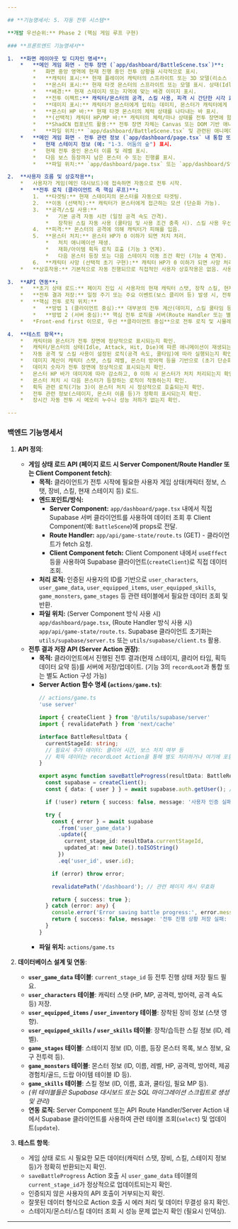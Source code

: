 ```yaml
---

## **기능명세서: 5. 자동 전투 시스템**

**개발 우선순위:** Phase 2 (핵심 게임 루프 구현)

### **프론트엔드 기능명세서**

1.  **화면 레이아웃 및 디자인 명세**:
    *   **메인 게임 화면 - 전투 장면 (`app/dashboard/BattleScene.tsx`)**:
        *   화면 중앙 영역에 현재 진행 중인 전투 상황을 시각적으로 표시.
        *   **캐릭터 표시:** 현재 플레이어 캐릭터의 스프라이트 또는 3D 모델(리소스 수급 상황에 따라) 표시. 상태(Idle, Attack, Skill Use, Hit)에 따른 애니메이션 적용.
        *   **몬스터 표시:** 현재 타겟 몬스터의 스프라이트 또는 모델 표시. 상태(Idle, Attack, Hit, Die)에 따른 애니메이션 적용.
        *   **배경:** 현재 스테이지 또는 지역에 맞는 배경 이미지 표시.
        *   **전투 이펙트:** 캐릭터/몬스터의 공격, 스킬 사용, 피격 시 간단한 시각 효과(예: 번쩍임, 파티클) 표시.
        *   **데미지 표시:** 캐릭터가 몬스터에게 입히는 데미지, 몬스터가 캐릭터에게 입히는 데미지를 숫자 텍스트로 표시 (Floating Text).
        *   **몬스터 HP 바:** 현재 타겟 몬스터의 체력 상태를 나타내는 바 표시.
        *   **(선택적) 캐릭터 HP/MP 바:** 캐릭터의 체력/마나 상태를 전투 장면에 함께 표시할 수 있음.
        *   **ShadCN 컴포넌트 활용:** 전투 장면 자체는 Canvas 또는 DOM 기반 애니메이션으로 구현될 가능성이 높아 직접적인 ShadCN 컴포넌트 사용은 적음. 다만, 상태 바 표시에 ShadCN `Progress` 컴포넌트를 활용하거나, 데미지 텍스트 스타일에 TailwindCSS를 적극 활용.
        *   **파일 위치:** `app/dashboard/BattleScene.tsx` 및 관련된 애니메이션/이펙트 컴포넌트.
    *   **메인 게임 화면 - 전투 관련 정보 (`app/dashboard/page.tsx` 내 통합 또는 별도 컴포넌트)**:
        *   현재 스테이지 정보 (예: "1-3. 어둠의 숲") 표시.
        *   현재 전투 중인 몬스터 이름 및 레벨 표시.
        *   다음 보스 등장까지 남은 몬스터 수 또는 진행률 표시.
        *   **파일 위치:** `app/dashboard/page.tsx` 또는 `app/dashboard/StageInfo.tsx` 등.

2.  **사용자 흐름 및 상호작용**:
    *   사용자가 게임(메인 대시보드)에 접속하면 자동으로 전투 시작.
    *   **전투 로직 (클라이언트 측 핵심 루프)**:
        1.  **타겟팅:** 현재 스테이지의 몬스터를 자동으로 타겟팅.
        2.  **이동 (선택적):** 캐릭터가 몬스터에게 접근하는 모션 (단순화 가능).
        3.  **공격/스킬 사용:**
            *   기본 공격 자동 시전 (일정 공격 속도 간격).
            *   장착된 스킬 자동 사용 (쿨타임 및 사용 조건 충족 시). 스킬 사용 우선순위 로직 필요.
        4.  **피격:** 몬스터의 공격에 의해 캐릭터가 피해를 입음.
        5.  **몬스터 처치:** 몬스터 HP가 0 이하가 되면 처치 처리.
            *   처치 애니메이션 재생.
            *   재화/아이템 획득 로직 호출 (기능 3 연계).
            *   다음 몬스터 등장 또는 다음 스테이지 이동 조건 확인 (기능 4 연계).
        6.  **캐릭터 사망 (선택적 초기 구현):** 캐릭터 HP가 0 이하가 되면 사망 처리. (초기 버전에서는 사망 없이 무한 전투 또는 매우 낮은 확률로 사망 후 부활 로직 적용 가능)
    *   **상호작용:** 기본적으로 자동 진행되므로 직접적인 사용자 상호작용은 없음. 사용자는 전투 과정을 시각적으로 관찰. (향후 스킬 수동 사용 등 기능 추가 시 상호작용 추가될 수 있음)

3.  **API 연동**:
    *   **초기 상태 로드:** 페이지 진입 시 사용자의 현재 캐릭터 스탯, 장착 스킬, 현재 진행 중인 스테이지 정보 등을 백엔드에서 로드. (Server Component 또는 초기 Client Component fetch). Supabase 클라이언트로 `user_game_data`, `user_characters`, `user_equipped_skills` 등 테이블 조회.
    *   **전투 결과 저장:** 일정 주기 또는 주요 이벤트(보스 클리어 등) 발생 시, 전투 결과(진행 스테이지, 누적 획득 재화/아이템 - 기능 3 연계)를 백엔드에 저장 (Server Action 사용).
    *   **핵심 전투 로직 위치:**
        *   **방법 1 (클라이언트 중심):** 대부분의 전투 계산(데미지, 스킬 쿨타임 등) 및 상태 업데이트를 클라이언트 측에서 수행. 서버는 주기적으로 상태를 동기화하고 검증하는 역할. (구현 용이성, 즉각적인 시각 피드백 장점. 보안/정합성 검증 필요) - **Front-end first 방식에 적합**
        *   **방법 2 (서버 중심):** 핵심 전투 로직을 서버(Route Handler 또는 별도 서버)에서 처리하고, 클라이언트는 결과를 받아 시각적으로 표시만 함. (보안/정합성 장점. 실시간 통신 복잡성 증가)
    *   *Front-end first 이므로, 우선 **클라이언트 중심**으로 전투 로직 및 시뮬레이션을 구현. 이후 백엔드 기능 구현 시 서버와의 상태 동기화 및 결과 저장 API(Server Action) 연동.*

4.  **테스트 항목**:
    *   캐릭터와 몬스터가 전투 장면에 정상적으로 표시되는지 확인.
    *   캐릭터/몬스터의 상태(Idle, Attack, Hit, Die)에 따른 애니메이션이 재생되는지 확인.
    *   자동 공격 및 스킬 사용이 설정된 로직(공격 속도, 쿨타임)에 따라 실행되는지 확인.
    *   데미지 계산이 캐릭터 스탯, 스킬 레벨, 몬스터 방어력 등을 기반으로 (초기 단순화된 공식으로라도) 이루어지는지 확인.
    *   데미지 숫자가 전투 장면에 정상적으로 표시되는지 확인.
    *   몬스터 HP 바가 데미지에 따라 감소하고, 0 이하 시 몬스터가 처치 처리되는지 확인.
    *   몬스터 처치 시 다음 몬스터가 등장하는 로직이 작동하는지 확인.
    *   획득 관련 로직(기능 3)이 몬스터 처치 시 정상적으로 호출되는지 확인.
    *   전투 관련 정보(스테이지, 몬스터 이름 등)가 정확히 표시되는지 확인.
    *   장시간 자동 전투 시 메모리 누수나 성능 저하가 없는지 확인.

---
```


### **백엔드 기능명세서**

1.  **API 정의**:
    *   **게임 상태 로드 API (페이지 로드 시 Server Component/Route Handler 또는 Client Component fetch)**:
        *   **목적:** 클라이언트가 전투 시작에 필요한 사용자 게임 상태(캐릭터 정보, 스탯, 장비, 스킬, 현재 스테이지 등) 로드.
        *   **엔드포인트/방식:**
            *   **Server Component:** `app/dashboard/page.tsx` 내에서 직접 Supabase 서버 클라이언트를 사용하여 데이터 조회 후 Client Component(예: `BattleScene`)에 props로 전달.
            *   **Route Handler:** `app/api/game-state/route.ts` (GET) - 클라이언트가 fetch 요청.
            *   **Client Component fetch:** Client Component 내에서 `useEffect` 등을 사용하여 Supabase 클라이언트(`createClient`)로 직접 데이터 조회.
        *   **처리 로직:** 인증된 사용자의 ID를 기반으로 `user_characters`, `user_game_data`, `user_equipped_items`, `user_equipped_skills`, `game_monsters`, `game_stages` 등 관련 테이블에서 필요한 데이터 조회 및 반환.
        *   **파일 위치:** (Server Component 방식 사용 시) `app/dashboard/page.tsx`, (Route Handler 방식 사용 시) `app/api/game-state/route.ts`. Supabase 클라이언트 초기화는 `utils/supabase/server.ts` 또는 `utils/supabase/client.ts` 활용.
    *   **전투 결과 저장 API (Server Action 권장)**:
        *   **목적:** 클라이언트에서 진행된 전투 결과(현재 스테이지, 클리어 타임, 획득 데이터 요약 등)를 서버에 저장/업데이트. (기능 3의 `recordLoot`과 통합 또는 별도 Action 구성 가능)
        *   **Server Action 함수 명세 (`actions/game.ts`)**:
            ```typescript
            // actions/game.ts
            'use server'

            import { createClient } from '@/utils/supabase/server'
            import { revalidatePath } from 'next/cache'

            interface BattleResultData {
              currentStageId: string;
              // 필요시 추가 데이터: 클리어 시간, 보스 처치 여부 등
              // 획득 데이터는 recordLoot Action을 통해 별도 처리하거나 여기에 포함 가능
            }

            export async function saveBattleProgress(resultData: BattleResultData): Promise<{ success: boolean; message?: string }> {
              const supabase = createClient();
              const { data: { user } } = await supabase.auth.getUser(); // 인증 체크는 필수

              if (!user) return { success: false, message: '사용자 인증 실패' };

              try {
                const { error } = await supabase
                  .from('user_game_data')
                  .update({
                    current_stage_id: resultData.currentStageId,
                    updated_at: new Date().toISOString()
                  })
                  .eq('user_id', user.id);

                if (error) throw error;

                revalidatePath('/dashboard'); // 관련 페이지 캐시 무효화

                return { success: true };
              } catch (error: any) {
                console.error('Error saving battle progress:', error.message);
                return { success: false, message: '전투 진행 상황 저장 실패: ' + error.message };
              }
            }
            ```
        *   **파일 위치:** `actions/game.ts`

2.  **데이터베이스 설계 및 연동**:
    *   **`user_game_data` 테이블**: `current_stage_id` 등 전투 진행 상태 저장 필드 필요.
    *   **`user_characters` 테이블**: 캐릭터 스탯 (HP, MP, 공격력, 방어력, 공격 속도 등) 저장.
    *   **`user_equipped_items` / `user_inventory` 테이블**: 장착된 장비 정보 (스탯 영향).
    *   **`user_equipped_skills` / `user_skills` 테이블**: 장착/습득한 스킬 정보 (ID, 레벨).
    *   **`game_stages` 테이블**: 스테이지 정보 (ID, 이름, 등장 몬스터 목록, 보스 정보, 요구 전투력 등).
    *   **`game_monsters` 테이블**: 몬스터 정보 (ID, 이름, 레벨, HP, 공격력, 방어력, 제공 경험치/골드, 드랍 아이템 테이블 ID 등).
    *   **`game_skills` 테이블**: 스킬 정보 (ID, 이름, 효과, 쿨타임, 필요 MP 등).
    *   *(위 테이블들은 Supabase 대시보드 또는 SQL 마이그레이션 스크립트로 생성 및 관리)*
    *   **연동 로직:** Server Component 또는 API Route Handler/Server Action 내에서 Supabase 클라이언트를 사용하여 관련 테이블 조회(`select`) 및 업데이트(`update`).

3.  **테스트 항목**:
    *   게임 상태 로드 시 필요한 모든 데이터(캐릭터 스탯, 장비, 스킬, 스테이지 정보 등)가 정확히 반환되는지 확인.
    *   `saveBattleProgress` Action 호출 시 `user_game_data` 테이블의 `current_stage_id`가 정상적으로 업데이트되는지 확인.
    *   인증되지 않은 사용자의 API 호출이 거부되는지 확인.
    *   잘못된 데이터 형식으로 Action 호출 시 에러 처리 및 데이터 무결성 유지 확인.
    *   스테이지/몬스터/스킬 데이터 조회 시 성능 문제 없는지 확인 (필요시 인덱싱).

---

